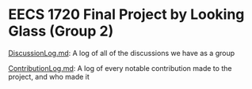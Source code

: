 # EECS 1720 Final Project by Looking Glass (Group 2)

[DiscussionLog.md](DiscussionLog.md): A log of all of the discussions we have as a group

[ContributionLog.md](ContributionLog.md): A log of every notable contribution made to the project, and who made it
